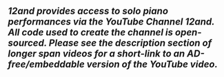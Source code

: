 ## ***12and provides access to solo piano performances via the YouTube Channel 12and. All code used to create the channel is open-sourced. Please see the description section of longer span videos for a short-link to an AD-free/embeddable version of the YouTube video.***
